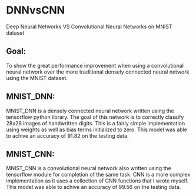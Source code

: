 # DNNvsCNN
Deep Neural Networks VS Convolutional Neural Networks on MNIST dataset

## Goal:
To show the great performance improvement when using a convolutional neural network over
 the more traditional densely connected neural network using the MNIST dataset.

## MNIST_DNN:
MNIST_DNN is a densely connected neural network written using the tensorflow python library. 
The goal of this network is to correctly classify 28x28 images of handwritten digits. This 
is a fairly simple implementation using weights as well as bias terms initialized to zero.
This model was able to achive an accuracy of 91.82 on the testing data.

## MNIST_CNN:
MNIST_CNN is a convolutional neural network also written using the tensorflow module for completion 
of the same task. CNN is a more complex implementation as it uses a collection of CNN functions that I wrote
myself. 
This model was able to achive an accuracy of 99.56 on the testing data.
